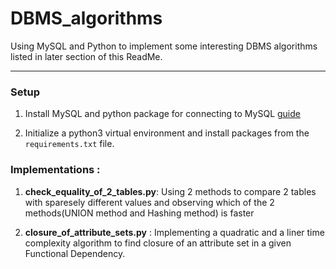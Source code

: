 # DBMS_algorithms

Using MySQL and Python to implement some interesting DBMS algorithms listed in later section of this ReadMe.

--------------------------------------------

### Setup
1. Install MySQL and python package for connecting to MySQL [guide](https://www.guru99.com/python-mysql-example.html)

2. Initialize a python3 virtual environment and install packages from the `requirements.txt` file.

### Implementations : 

1. **check_equality_of_2_tables.py**: Using 2 methods to compare 2 tables with sparesely different values and observing which of the 2 methods(UNION method and Hashing method) is faster

2. **closure_of_attribute_sets.py** : Implementing a quadratic and a liner time complexity algorithm to find closure of an attribute set in a given Functional Dependency.